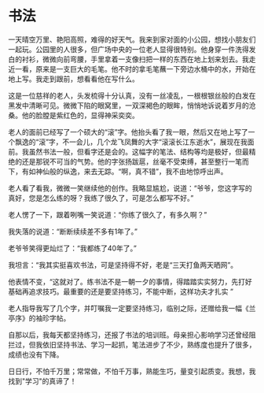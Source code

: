 # 书法

一天晴空万里、艳阳高照，难得的好天气。我来到家对面的小公园，想找小朋友们一起玩。公园里的人很多，但广场中央的一位老人显得很特别。他身穿一件洗得发白的衬衫，微微向前弯腰，手里拿着一支像扫把一样的东西在地上划来划去。我走近一看，原来是一支巨大的毛笔。他不时的拿毛笔蘸一下旁边水桶中的水，开始在地上写。我走到跟前，想看看他在写什么。

这是一位慈祥的老人，头发梳得十分认真，没有一丝凌乱，一根根银丝般的白发在黑发中清晰可见。微微下陷的眼窝里，一双深褐色的眼眸，悄悄地诉说着岁月的沧桑。他的脸膛是紫红色的，显得神采奕奕。

老人的面前已经写了一个硕大的“滚”字。他抬头看了我一眼，然后又在地上写了一个飘逸的“滚”字，不一会儿，几个龙飞凤舞的大字“滚滚长江东逝水”，展现在我面前。我虽然书法一般，但看字还是会的。这幅字的笔法、结构等均是极好，但最精绝的还是那锐不可当的气势。他的字张扬跋扈，丝毫不受束缚，甚至整行一笔而下，有如神仙般的纵逸，来去无踪。“啊，真不错”，我不由地惊呼出声。

老人看了看我，微微一笑继续他的创作。我略显尴尬，说道：“爷爷，您这字写的真好，您是怎么练的呀？我练了很久了，可是怎么都写不好。”

老人愣了一下，跟着咧嘴一笑说道：“你练了很久了，有多久啊？”

我失落的说道：“断断续续差不多有1年了。”

老爷爷笑得更灿烂了：“我都练了40年了。”

我坦言：“我其实挺喜欢书法，可是坚持得不好，老是“三天打鱼两天晒网”。

他表情不变，“这就对了。练书法不是一朝一夕的事情，得踏踏实实努力，先打好基础再追求技巧。最重要的还是要坚持练习，不能中断，这样功夫才扎实 ”

老人指导我写了几个字，并叮嘱我一定要坚持练习，临别之际，还赠给我一幅《兰亭序》的袖珍字帖。

自那以后，我每天都坚持练习，还报了书法的培训班。母亲担心影响学习还曾经阻拦过，但我依旧坚持书法、学习一起抓，笔法进步了不少，熟练度也提升了很多，成绩也没有下降。

日日行，不怕千万里；常常做，不怕千万事，熟能生巧，量变引起质变。我想，我找到"学习"的真谛了！





